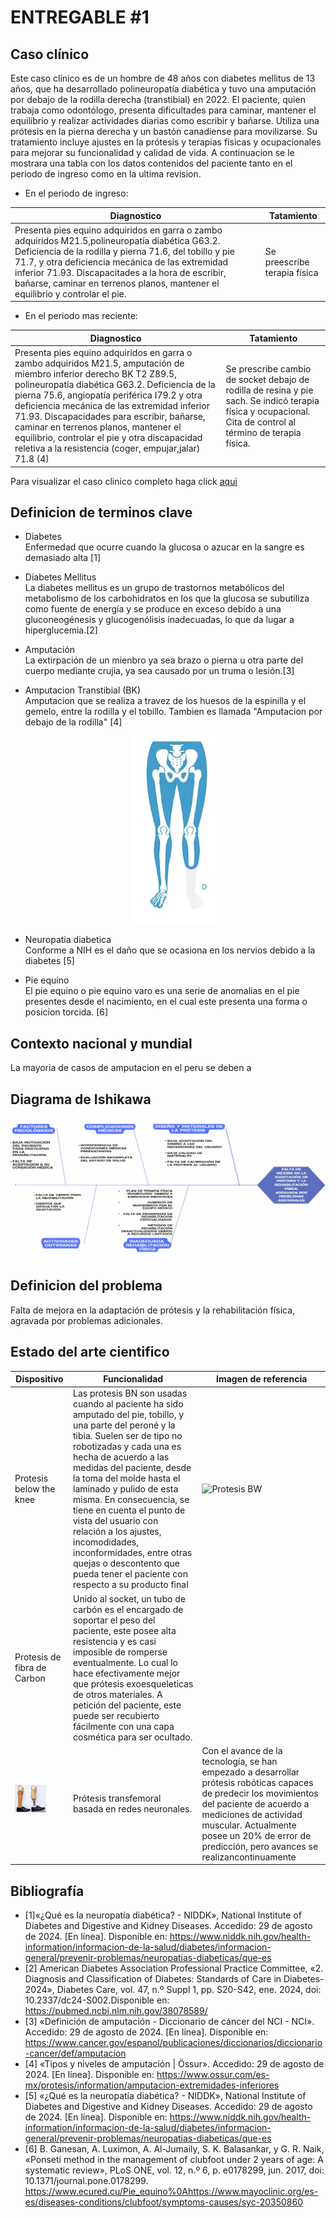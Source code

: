# ENTREGABLE #1

## Caso clínico
Este caso clínico es de un hombre de 48 años con diabetes mellitus de 13 años, que ha desarrollado polineuropatía diabética y tuvo una amputación por debajo de la rodilla derecha (transtibial) en 2022. El paciente, quien trabaja como odontólogo, presenta dificultades para caminar, mantener el equilibrio y realizar actividades diarias como escribir y bañarse. Utiliza una prótesis en la pierna derecha y un bastón canadiense para movilizarse. Su tratamiento incluye ajustes en la prótesis y terapias físicas y ocupacionales para mejorar su funcionalidad y calidad de vida.
A continuacion se le mostrara una tabla con los datos contenidos del paciente tanto en el periodo de ingreso como en la ultima revision.

- En el periodo de ingreso:

|**Diagnostico**|**Tatamiento**|
|---------------|--------------|
|Presenta pies equino adquiridos en garra o zambo adquiridos M21.5,polineuropatía diabética G63.2. Deficiencia de la rodilla y pierna 71.6, del tobillo y pie 71.7, y otra deficiencia mecánica de las extremidad inferior 71.93. Discapacitades a la hora de escribir, bañarse, caminar en terrenos planos, mantener el equilibrio y controlar el pie.|Se preescribe terapia física|

- En el periodo mas reciente:

|**Diagnostico**|**Tatamiento**|
|---------------|--------------|
|Presenta pies equino adquiridos en garra o zambo adquiridos M21.5, amputación de miembro inferior derecho BK T2 Z89.5, polineuropatía diabética G63.2. Deficiencia de la pierna 75.6, angiopatía periférica I79.2 y otra deficiencia mecánica de las extremidad inferior 71.93. Discapacidades para escribir, bañarse, caminar en terrenos planos, mantener el equilibrio, controlar el pie y otra discapacidad reletiva a la resistencia (coger, empujar,jalar) 71.8 (4)|Se prescribe cambio de socket debajo de rodilla de resina y pie sach. Se indicó terapia física y ocupacional. Cita de control al término de terapia física.|

Para visualizar el caso clinico completo haga click [aqui](https://github.com/Arbandu/Fundbio/blob/42cf946bb611a43ef3c0f3fa9eafecb7187987f6/Caso%20clinico/CASO%20PARA%20EL%20EQUIPO%2015.pdf)

## Definicion de terminos clave

- Diabetes <br>
  Enfermedad que ocurre cuando la glucosa o azucar en la sangre es demasiado alta [1]

- Diabetes Mellitus <br>
  La diabetes mellitus es un grupo de trastornos metabólicos del metabolismo de los carbohidratos en los que la glucosa se subutiliza
  como fuente de energía y se produce en exceso debido a una gluconeogénesis y glucogenólisis inadecuadas, lo que da lugar a
  hiperglucemia.[2]

- Amputación <br>
  La extirpación de un mienbro ya sea brazo o pierna u otra parte del cuerpo mediante crujia, ya sea causado por un truma o lesión.[3]

- Amputacion Transtibial (BK)<br>
  Amputacion que se realiza a travez de los huesos de la espinilla y el gemelo, entre la rodilla y el tobillo. Tambien es llamada 
  "Amputacion por debajo de la rodilla" [4]

  <p align="center">
  <img src="https://github.com/Arbandu/Fundbio/blob/84389d893b2ed38f9879a60cc5cd5103a8aa499a/Imagenes/Amputacion%20transtibial.jpg" alt="Amputacion transtibial">
</p>  

- Neuropatia diabetica <br>
  Conforme a NIH es el daño que se ocasiona en los nervios debido a la diabetes [5]

- Pie equino <br>
  El pie equino o pie equino varo es una serie de anomalias en el pie presentes desde el nacimiento, en el cual este presenta una forma o 
  posicion torcida. [6]  

## Contexto nacional y mundial

La mayoria de casos de amputacion en el peru se deben a 

## Diagrama de Ishikawa
 <p align="center">
  <img src="https://github.com/Arbandu/Fundbio/blob/d47c21a07505063f72318a2d632e4ca18cbedea8/Imagenes/Ishikawa.jpg" alt="Diagrama ishikawa">
</p>  


## Definicion del problema
Falta de mejora en la adaptación de prótesis y la rehabilitación física, agravada por problemas adicionales.

## Estado del arte cientifico 

| **Dispositivo** | **Funcionalidad** | **Imagen de referencia** | 
|--------------|---------------|--------------|
| Protesis below the knee | Las protesis BN son usadas cuando al paciente ha sido amputado del pie, tobillo, y una parte del peroné y la tibia. Suelen ser de tipo no robotizadas y cada una es hecha de acuerdo a las medidas del paciente, desde la toma del molde hasta el laminado y pulido de esta misma. En consecuencia, se tiene en cuenta el punto de vista del usuario con relación a los ajustes, incomodidades, inconformidades, entre otras quejas o descontento que pueda tener el paciente con respecto a su producto final | ![Protesis BW](https://lh6.googleusercontent.com/proxy/VnaFbARxFsEnKYLhO75lVYx6y_zkZullofS48nZi2rxuclhjldWUVMocUFrd6YHkzB4-CTiwd4tAEnXmutLPNgV-A5nSBl3HObNVXcl_z-rAk8KA-fj71JZv)| 
| Protesis de fibra de Carbon | Unido al socket, un tubo de carbón es el encargado de soportar el peso del paciente, este posee alta resistencia y es casi imposible de romperse eventualmente. Lo cual lo hace efectivamente mejor que prótesis exoesqueleticas de otros materiales. A petición del paciente, este puede ser recubierto fácilmente con una capa cosmética para ser ocultado. | <p align="center">
  <img src="https://github.com/Arbandu/Fundbio/blob/8e721f02bb7d53dbece1b720ac6db87237a3f6b5/Imagenes/Imagen%202.jpg" alt="imagen2" width="50"> </p>|Prótesis transfemoral basada en redes neuronales. | Con el avance de la tecnología, se han empezado a desarrollar prótesis robóticas capaces de predecir los movimientos del paciente de acuerdo a mediciones de actividad muscular. Actualmente posee un 20% de error de predicción, pero avances se realizancontinuamente|src="https://github.com/Arbandu/Fundbio/blob/8e721f02bb7d53dbece1b720ac6db87237a3f6b5/Imagenes/Imagen%202.jpg" alt="imagen2" width="50"> </p>|Protesis organica y sintetica  | Las prótesis orgánicas son un buen reemplazo para las mecánicas, pues al usar materiales como resina epoxi, cascara de nuez o yute, suelen pesar alrededor de 2 kilogramos menos que su contraparte mecánica. El único impedimento es su capacidad para resistir peso arriba de los 110 kilogramos|------------| 

## Bibliografía

- [1]«¿Qué es la neuropatía diabética? - NIDDK», National Institute of Diabetes and Digestive and Kidney Diseases. Accedido: 29 de agosto de 2024. [En línea]. Disponible en: https://www.niddk.nih.gov/health-information/informacion-de-la-salud/diabetes/informacion-general/prevenir-problemas/neuropatias-diabeticas/que-es 
- [2] American Diabetes Association Professional Practice Committee, «2. Diagnosis and Classification of Diabetes: Standards of Care in Diabetes-2024», Diabetes Care, vol. 47, n.º Suppl 1, pp. S20-S42, ene. 2024, doi: 10.2337/dc24-S002.Disponible en: https://pubmed.ncbi.nlm.nih.gov/38078589/
- [3] «Definición de amputación - Diccionario de cáncer del NCI - NCI». Accedido: 29 de agosto de 2024. [En línea]. Disponible en: https://www.cancer.gov/espanol/publicaciones/diccionarios/diccionario-cancer/def/amputacion 
- [4]  «Tipos y niveles de amputación | Össur». Accedido: 29 de agosto de 2024. [En línea]. Disponible en: https://www.ossur.com/es-mx/protesis/information/amputacion-extremidades-inferiores 
- [5] «¿Qué es la neuropatía diabética? - NIDDK», National Institute of Diabetes and Digestive and Kidney Diseases. Accedido: 29 de agosto de 2024. [En línea]. Disponible en: https://www.niddk.nih.gov/health-information/informacion-de-la-salud/diabetes/informacion-general/prevenir-problemas/neuropatias-diabeticas/que-es 
- [6] B. Ganesan, A. Luximon, A. Al-Jumaily, S. K. Balasankar, y G. R. Naik, «Ponseti method in the management of clubfoot under 2 years of age: A systematic review», PLoS ONE, vol. 12, n.º 6, p. e0178299, jun. 2017, doi: 10.1371/journal.pone.0178299. https://www.ecured.cu/Pie_equino%0Ahttps://www.mayoclinic.org/es-es/diseases-conditions/clubfoot/symptoms-causes/syc-20350860






